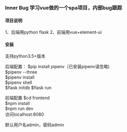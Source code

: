 ### Inner Bug 学习vue做的一个spa项目，内部bug跟踪 


#### 项目说明  
1、后端用python flask
2、前端用vue+element-ui

#### 安装
支持python3.5+版本  

后端配置：
$pip install pipenv（已安装pipenv请忽略)  
$pipenv --three  
$pipenv install  
$pipenv shell  
$flask initdb
$flask run  

前端配置
$cd frontend  
$npm install  
$npm run dev  
访问localhost:8080  
  
默认用户名admin，密码admin  